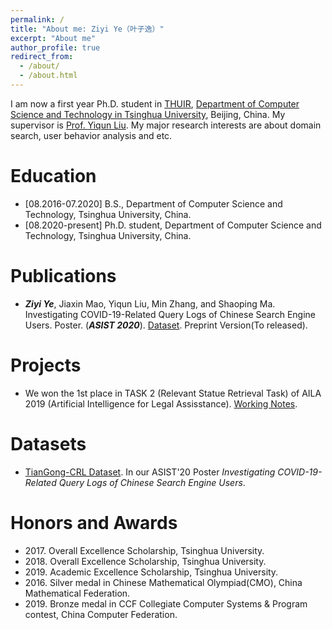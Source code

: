 ```yaml
---
permalink: /
title: "About me: Ziyi Ye（叶子逸）"
excerpt: "About me"
author_profile: true
redirect_from: 
  - /about/
  - /about.html
---
```


I am now a first year Ph.D. student in [THUIR](http://www.thuir.cn/), [Department of Computer Science and Technology in Tsinghua University](http://www.cs.tsinghua.edu.cn/), Beijing, China. My supervisor is [Prof. Yiqun Liu](http://www.thuir.cn/group/~YQLiu/). My major research interests are about domain search, user behavior analysis and etc.

Education
======
* [08.2016-07.2020] B.S., Department of Computer Science and Technology, Tsinghua University, China.
* [08.2020-present] Ph.D. student, Department of Computer Science and Technology, Tsinghua University, China.

Publications
======

* ***Ziyi Ye***, Jiaxin Mao, Yiqun Liu, Min Zhang, and Shaoping Ma. Investigating COVID-19-Related Query Logs of 
Chinese Search Engine Users. Poster. (***ASIST 2020***). [Dataset](http://www.thuir.cn/TianGong-CRL/). Preprint Version(To released).


Projects
======
* We won the 1st place in TASK 2 (Relevant Statue Retrieval Task) of AILA 2019 (Artificial Intelligence for Legal Assisstance). [Working Notes](https://thuyshao.github.io/files/THUIR_Legal_Notes_for_AILA_2019_new.pdf).

Datasets
======

* [TianGong-CRL Dataset](http://www.thuir.cn/TianGong-CRL/). In our ASIST'20 Poster *Investigating COVID-19-Related Query Logs of Chinese Search Engine Users*.

Honors and Awards
======
* 2017\. Overall Excellence Scholarship, Tsinghua University.
* 2018\. Overall Excellence Scholarship, Tsinghua University.
* 2019\. Academic Excellence Scholarship, Tsinghua University.
* 2016\. Silver medal in Chinese Mathematical Olympiad(CMO), China Mathematical Federation.
* 2019\. Bronze medal in CCF Collegiate Computer Systems & Program contest, China Computer Federation.

